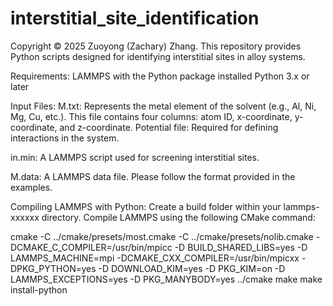 # interstitial_site_identification

Copyright © 2025 Zuoyong (Zachary) Zhang. This repository provides Python scripts designed for identifying interstitial sites in alloy systems.

Requirements:
LAMMPS with the Python package installed
Python 3.x or later

Input Files:
M.txt: Represents the metal element of the solvent (e.g., Al, Ni, Mg, Cu, etc.). This file contains four columns: atom ID, x-coordinate, y-coordinate, and z-coordinate.
Potential file: Required for defining interactions in the system.

in.min: A LAMMPS script used for screening interstitial sites.

M.data: A LAMMPS data file. Please follow the format provided in the examples.


Compiling LAMMPS with Python:
Create a build folder within your lammps-xxxxxx directory.
Compile LAMMPS using the following CMake command:


cmake -C ../cmake/presets/most.cmake -C ../cmake/presets/nolib.cmake -DCMAKE_C_COMPILER=/usr/bin/mpicc -D BUILD_SHARED_LIBS=yes -D LAMMPS_MACHINE=mpi -DCMAKE_CXX_COMPILER=/usr/bin/mpicxx -DPKG_PYTHON=yes -D DOWNLOAD_KIM=yes -D PKG_KIM=on -D LAMMPS_EXCEPTIONS=yes -D PKG_MANYBODY=yes ../cmake
make
make install-python

